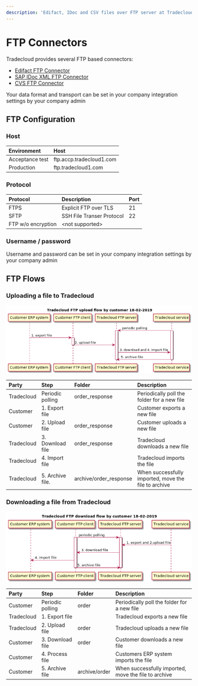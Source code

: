 ```yaml
---
description: 'Edifact, IDoc and CSV files over FTP server at Tradecloud side'
---
```


# FTP Connectors

Tradecloud provides several FTP based connectors:

* [Edifact FTP Connector](edifact-ftp-connector.md)
* [SAP IDoc XML FTP Connector](sap-idoc-ftp-connector.md)
* [CVS FTP Connector](csv-ftp-connector.md)

Your data format and transport can be set in your company integration settings by your company admin

## FTP Configuration

### Host

| Environment | Host |
| :--- | :--- |
| Acceptance test | ftp.accp.tradecloud1.com |
| Production | ftp.tradecloud1.com |

### Protocol

| Protocol | Description | Port |
| :--- | :--- | :--- |
| FTPS | Explicit FTP over TLS | 21 |
| SFTP | SSH File Transer Protocol  | 22 |
| FTP w/o encryption | &lt;not supported&gt; |  |

### Username / password

Username and password can be set in your company integration settings by your company admin

## FTP Flows

### Uploading a file to Tradecloud

![](../.gitbook/assets/20180218-ftp-upload-flow-by-customer.png)

| Party | Step | Folder | Description |
| :--- | :--- | :--- | :--- |
| Tradecloud | Periodic polling | order\_response | Periodically poll the folder for a new file |
| Customer | 1. Export file |  | Customer  exports a new file |
| Customer | 2. Upload file | order\_response | Customer uploads a new file |
| Tradecloud | 3. Download file | order\_response | Tradecloud downloads a new file |
| Tradecloud | 4. Import file |  | Tradecloud imports the file |
| Tradecloud | 5. Archive file. | archive/order\_response | When successfully imported,  move the file to archive |

### Downloading a file from Tradecloud

![](../.gitbook/assets/20180218-ftp-download-flow-by-customer.png)

| Party | Step | Folder | Description |
| :--- | :--- | :--- | :--- |
| Customer | Periodic polling | order | Periodically poll the folder for a new file |
| Tradecloud | 1. Export file |  | Tradecloud exports a new file |
| Tradecloud | 2. Upload file | order | Tradecloud uploads a new file |
| Customer | 3. Download file | order | Customer downloads a new file |
| Customer | 4. Process file |  | Customers ERP system imports the file |
| Customer | 5. Archive file | archive/order | When successfully imported,  move the file to archive |





